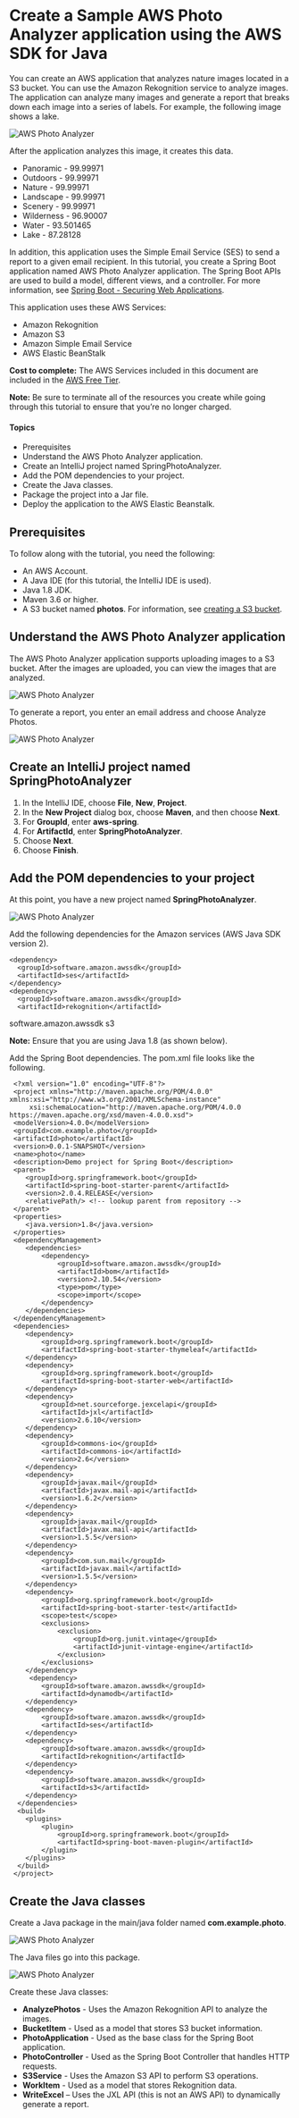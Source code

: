 #  Create a Sample AWS Photo Analyzer application using the AWS SDK for Java

You can create an AWS application that analyzes nature images located in a S3 bucket. You can use the Amazon Rekognition service to analyze images. 
The application can analyze many images and generate a report that breaks down each image into a series of labels. 
For example, the following image shows a lake.

![AWS Photo Analyzer](images/Lake.png)

After the application analyzes this image, it creates this data. 
*	Panoramic - 99.99971
*	Outdoors - 99.99971
*	Nature - 99.99971
*	Landscape - 99.99971
*	Scenery	 - 99.99971
*	Wilderness - 96.90007
*	Water - 93.501465
*	Lake - 87.28128

In addition, this application uses the Simple Email Service (SES) to send a report to a given email recipient. In this tutorial, you create a Spring Boot application named AWS Photo Analyzer application. The Spring Boot APIs are used to build a model, different views, and a controller. For more information, see [Spring Boot - Securing Web Applications](https://www.tutorialspoint.com/spring_boot/spring_boot_securing_web_applications.htm).

This application uses these AWS Services: 
*	Amazon Rekognition
*	Amazon S3
*	Amazon Simple Email Service
*	AWS Elastic BeanStalk

**Cost to complete:** The AWS Services included in this document are included in the [AWS Free Tier](https://aws.amazon.com/free/?all-free-tier.sort-by=item.additionalFields.SortRank&all-free-tier.sort-order=asc). 

**Note:** Be sure to terminate all of the resources you create while going through this tutorial to ensure that you’re no longer charged.

#### Topics

+ Prerequisites
+ Understand the AWS Photo Analyzer application.
+ Create an IntelliJ project named SpringPhotoAnalyzer.
+ Add the POM dependencies to your project.
+	Create the Java classes. 
+	Package the project into a Jar file.
+	Deploy the application to the AWS Elastic Beanstalk.

## Prerequisites

To follow along with the tutorial, you need the following:

+ An AWS Account.
+ A Java IDE (for this tutorial, the IntelliJ IDE is used).
+ Java 1.8 JDK. 
+ Maven 3.6 or higher.
+ A S3 bucket named **photos**. For information, see [creating a S3 bucket](https://docs.aws.amazon.com/AmazonS3/latest/gsg/CreatingABucket.html).

## Understand the AWS Photo Analyzer application

The AWS Photo Analyzer application supports uploading images to a S3 bucket. After the images are uploaded, you can view the images that are analyzed.

![AWS Photo Analyzer](images/Photo1.png)

To generate a report, you enter an email address and choose Analyze Photos. 

![AWS Photo Analyzer](images/photo2.png)

## Create an IntelliJ project named SpringPhotoAnalyzer

1. In the IntelliJ IDE, choose **File**, **New**, **Project**. 
2. In the **New Project** dialog box, choose **Maven**, and then choose **Next**. 
3. For **GroupId**, enter **aws-spring**. 
4. For **ArtifactId**, enter **SpringPhotoAnalyzer**. 
6. Choose **Next**.
7. Choose **Finish**. 

## Add the POM dependencies to your project

At this point, you have a new project named **SpringPhotoAnalyzer**.

![AWS Photo Analyzer](images/photo3.png)

Add the following dependencies for the Amazon services (AWS Java SDK version 2).

    <dependency>
      <groupId>software.amazon.awssdk</groupId>
      <artifactId>ses</artifactId>
    </dependency>
    <dependency>
      <groupId>software.amazon.awssdk</groupId>
      <artifactId>rekognition</artifactId>
   </dependency>
   <dependency>
    <groupId>software.amazon.awssdk</groupId>
    <artifactId>s3</artifactId>
   </dependency>
   
   **Note:**  Ensure that you are using Java 1.8 (as shown below).
   
   Add the Spring Boot dependencies. The pom.xml file looks like the following.
   
     <?xml version="1.0" encoding="UTF-8"?>
     <project xmlns="http://maven.apache.org/POM/4.0.0" xmlns:xsi="http://www.w3.org/2001/XMLSchema-instance"
         xsi:schemaLocation="http://maven.apache.org/POM/4.0.0 https://maven.apache.org/xsd/maven-4.0.0.xsd">
     <modelVersion>4.0.0</modelVersion>
     <groupId>com.example.photo</groupId>
     <artifactId>photo</artifactId>
     <version>0.0.1-SNAPSHOT</version>
     <name>photo</name>
     <description>Demo project for Spring Boot</description>
     <parent>
        <groupId>org.springframework.boot</groupId>
        <artifactId>spring-boot-starter-parent</artifactId>
        <version>2.0.4.RELEASE</version>
        <relativePath/> <!-- lookup parent from repository -->
     </parent>
     <properties>
        <java.version>1.8</java.version>
     </properties>
     <dependencyManagement>
        <dependencies>
            <dependency>
                <groupId>software.amazon.awssdk</groupId>
                <artifactId>bom</artifactId>
                <version>2.10.54</version>
                <type>pom</type>
                <scope>import</scope>
            </dependency>
        </dependencies>
     </dependencyManagement>
     <dependencies>
        <dependency>
            <groupId>org.springframework.boot</groupId>
            <artifactId>spring-boot-starter-thymeleaf</artifactId>
        </dependency>
        <dependency>
            <groupId>org.springframework.boot</groupId>
            <artifactId>spring-boot-starter-web</artifactId>
        </dependency>
        <dependency>
            <groupId>net.sourceforge.jexcelapi</groupId>
            <artifactId>jxl</artifactId>
            <version>2.6.10</version>
        </dependency>
        <dependency>
            <groupId>commons-io</groupId>
            <artifactId>commons-io</artifactId>
            <version>2.6</version>
        </dependency>
        <dependency>
            <groupId>javax.mail</groupId>
            <artifactId>javax.mail-api</artifactId>
            <version>1.6.2</version>
        </dependency>
        <dependency>
            <groupId>javax.mail</groupId>
            <artifactId>javax.mail-api</artifactId>
            <version>1.5.5</version>
        </dependency>
        <dependency>
            <groupId>com.sun.mail</groupId>
            <artifactId>javax.mail</artifactId>
            <version>1.5.5</version>
        </dependency>
        <dependency>
            <groupId>org.springframework.boot</groupId>
            <artifactId>spring-boot-starter-test</artifactId>
            <scope>test</scope>
            <exclusions>
                <exclusion>
                    <groupId>org.junit.vintage</groupId>
                    <artifactId>junit-vintage-engine</artifactId>
                </exclusion>
            </exclusions>
        </dependency>
         <dependency>
            <groupId>software.amazon.awssdk</groupId>
            <artifactId>dynamodb</artifactId>
        </dependency>
        <dependency>
            <groupId>software.amazon.awssdk</groupId>
            <artifactId>ses</artifactId>
        </dependency>
        <dependency>
            <groupId>software.amazon.awssdk</groupId>
            <artifactId>rekognition</artifactId>
        </dependency>
        <dependency>
            <groupId>software.amazon.awssdk</groupId>
            <artifactId>s3</artifactId>
        </dependency>
      </dependencies>
      <build>
        <plugins>
            <plugin>
                <groupId>org.springframework.boot</groupId>
                <artifactId>spring-boot-maven-plugin</artifactId>
            </plugin>
        </plugins>
      </build>
     </project>

## Create the Java classes 

Create a Java package in the main/java folder named **com.example.photo**.

![AWS Photo Analyzer](images/photo4.png)

The Java files go into this package.

![AWS Photo Analyzer](images/photo5.png)

Create these Java classes: 

+ **AnalyzePhotos** - Uses the Amazon Rekognition API to analyze the images. 
+ **BucketItem** - Used as a model that stores S3 bucket information.   
+ **PhotoApplication** - Used as the base class for the Spring Boot application.
+ **PhotoController** - Used as the Spring Boot Controller that handles HTTP requests. 
+ **S3Service** - Uses the Amazon S3 API to perform S3 operations. 
+ **WorkItem** - Used as a model that stores Rekognition data.
+ **WriteExcel** – Uses the JXL API (this is not an AWS API) to dynamically generate a report.     
